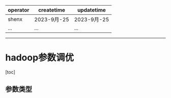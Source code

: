 | operator | createtime | updatetime |
| ---- | ---- | ---- |
| shenx | 2023-9月-25 | 2023-9月-25  |
| ... | ... | ... |
---
# hadoop参数调优

[toc]

## 参数类型